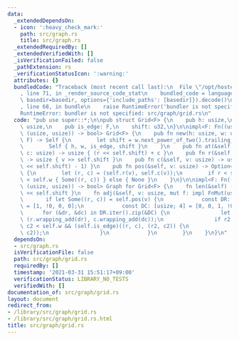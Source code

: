 ```yaml
---
data:
  _extendedDependsOn:
  - icon: ':heavy_check_mark:'
    path: src/graph.rs
    title: src/graph.rs
  _extendedRequiredBy: []
  _extendedVerifiedWith: []
  _isVerificationFailed: false
  _pathExtension: rs
  _verificationStatusIcon: ':warning:'
  attributes: {}
  bundledCode: "Traceback (most recent call last):\n  File \"/opt/hostedtoolcache/Python/3.9.2/x64/lib/python3.9/site-packages/onlinejudge_verify/documentation/build.py\"\
    , line 71, in _render_source_code_stat\n    bundled_code = language.bundle(stat.path,\
    \ basedir=basedir, options={'include_paths': [basedir]}).decode()\n  File \"/opt/hostedtoolcache/Python/3.9.2/x64/lib/python3.9/site-packages/onlinejudge_verify/languages/user_defined.py\"\
    , line 68, in bundle\n    raise RuntimeError('bundler is not specified: {}'.format(path.as_posix()))\n\
    RuntimeError: bundler is not specified: src/graph/grid.rs\n"
  code: "pub use super::*;\n\npub struct Grid<F> {\n    pub h: usize,\n    pub w:\
    \ usize,\n    pub is_edge: F,\n    shift: u32,\n}\n\nimpl<F: Fn((usize, usize),\
    \ (usize, usize)) -> bool> Grid<F> {\n    pub fn new(h: usize, w: usize, is_edge:\
    \ F) -> Self {\n        let shift = w.next_power_of_two().trailing_zeros();\n\
    \        Self { h, w, is_edge, shift }\n    }\n    pub fn at(&self, r: usize,\
    \ c: usize) -> usize { (r << self.shift) + c }\n    pub fn r(&self, v: usize)\
    \ -> usize { v >> self.shift }\n    pub fn c(&self, v: usize) -> usize { v & ((1\
    \ << self.shift) - 1) }\n    pub fn pos(&self, v: usize) -> Option<(usize, usize)>\
    \ {\n        let (r, c) = (self.r(v), self.c(v));\n        if r < self.h && c\
    \ < self.w { Some((r, c)) } else { None }\n    }\n}\n\nimpl<F: Fn((usize, usize),\
    \ (usize, usize)) -> bool> Graph for Grid<F> {\n    fn len(&self) -> usize { self.h\
    \ << self.shift }\n    fn adj(&self, v: usize, mut f: impl FnMut(usize)) {\n \
    \       if let Some((r, c)) = self.pos(v) {\n            const DR: [usize; 4]\
    \ = [1, !0, 0, 0];\n            const DC: [usize; 4] = [0, 0, 1, !0];\n      \
    \      for (&dr, &dc) in DR.iter().zip(&DC) {\n                let (r2, c2) =\
    \ (r.wrapping_add(dr), c.wrapping_add(dc));\n                if r2 < self.h &&\
    \ c2 < self.w && (self.is_edge)((r, c), (r2, c2)) {\n                    f(self.at(r2,\
    \ c2));\n                }\n            }\n        }\n    }\n}\n"
  dependsOn:
  - src/graph.rs
  isVerificationFile: false
  path: src/graph/grid.rs
  requiredBy: []
  timestamp: '2021-03-31 15:51:17+09:00'
  verificationStatus: LIBRARY_NO_TESTS
  verifiedWith: []
documentation_of: src/graph/grid.rs
layout: document
redirect_from:
- /library/src/graph/grid.rs
- /library/src/graph/grid.rs.html
title: src/graph/grid.rs
---
```

